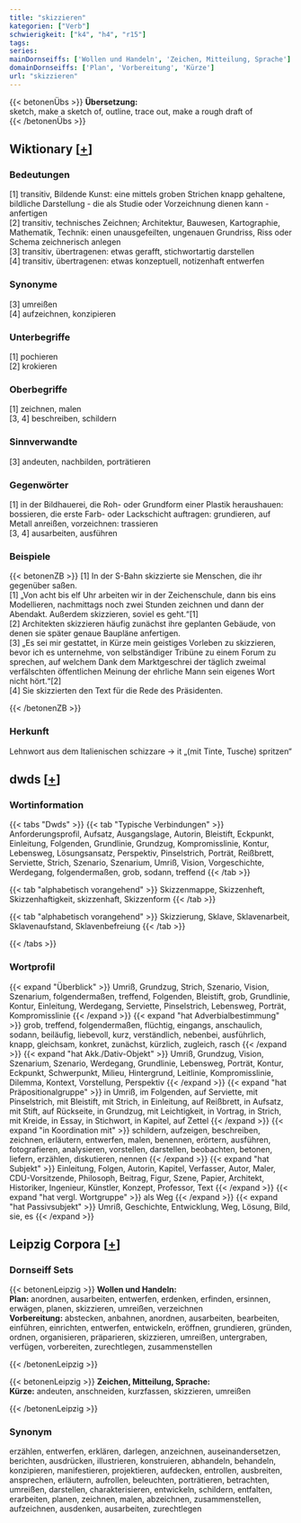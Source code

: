 ```yaml
---
title: "skizzieren"
kategorien: ["Verb"]
schwierigkeit: ["k4", "h4", "r15"]
tags:
series:
mainDornseiffs: ['Wollen und Handeln', 'Zeichen, Mitteilung, Sprache']
domainDornseiffs: ['Plan', 'Vorbereitung', 'Kürze']
url: "skizzieren"
---
```


{{< betonenÜbs >}}
**Übersetzung:**  
sketch, make a sketch of, outline, trace out, make a rough draft of  
{{< /betonenÜbs >}}

## Wiktionary [[+](https://de.wiktionary.org/wiki/skizzieren)]

### Bedeutungen
[1] transitiv, Bildende Kunst: eine mittels groben Strichen knapp gehaltene, bildliche Darstellung - die als Studie oder Vorzeichnung dienen kann - anfertigen  
[2] transitiv, technisches Zeichnen; Architektur, Bauwesen, Kartographie, Mathematik, Technik: einen unausgefeilten, ungenauen Grundriss, Riss oder Schema zeichnerisch anlegen  
[3] transitiv, übertragenen: etwas gerafft, stichwortartig darstellen  
[4] transitiv, übertragenen: etwas konzeptuell, notizenhaft entwerfen  

### Synonyme
[3] umreißen  
[4] aufzeichnen, konzipieren  

### Unterbegriffe
[1] pochieren  
[2] krokieren  

### Oberbegriffe
[1] zeichnen, malen  
[3, 4] beschreiben, schildern  

### Sinnverwandte
[3] andeuten, nachbilden, porträtieren  

### Gegenwörter
[1] in der Bildhauerei, die Roh- oder Grundform einer Plastik heraushauen: bossieren, die erste Farb- oder Lackschicht auftragen: grundieren, auf Metall anreißen, vorzeichnen: trassieren  
[3, 4] ausarbeiten, ausführen  

### Beispiele
{{< betonenZB >}}
[1] In der S-Bahn skizzierte sie Menschen, die ihr gegenüber saßen.  
[1] „Von acht bis elf Uhr arbeiten wir in der Zeichenschule, dann bis eins Modellieren, nachmittags noch zwei Stunden zeichnen und dann der Abendakt. Außerdem skizzieren, soviel es geht.“[1]  
[2] Architekten skizzieren häufig zunächst ihre geplanten Gebäude, von denen sie später genaue Baupläne anfertigen.  
[3] „Es sei mir gestattet, in Kürze mein geistiges Vorleben zu skizzieren, bevor ich es unternehme, von selbständiger Tribüne zu einem Forum zu sprechen, auf welchem Dank dem Marktgeschrei der täglich zweimal verfälschten öffentlichen Meinung der ehrliche Mann sein eigenes Wort nicht hört.“[2]  
[4] Sie skizzierten den Text für die Rede des Präsidenten.  

{{< /betonenZB >}}
### Herkunft
Lehnwort aus dem Italienischen schizzare → it „(mit Tinte, Tusche) spritzen“  



## dwds [[+](https://www.dwds.de/wb/skizzieren)]

### Wortinformation
{{< tabs "Dwds" >}}
{{< tab "Typische Verbindungen" >}}
Anforderungsprofil, Aufsatz, Ausgangslage, Autorin, Bleistift, Eckpunkt, Einleitung, Folgenden, Grundlinie, Grundzug, Kompromisslinie, Kontur, Lebensweg, Lösungsansatz, Perspektiv, Pinselstrich, Porträt, Reißbrett, Serviette, Strich, Szenario, Szenarium, Umriß, Vision, Vorgeschichte, Werdegang, folgendermaßen, grob, sodann, treffend
{{< /tab >}}

{{< tab "alphabetisch vorangehend" >}}
Skizzenmappe, Skizzenheft, Skizzenhaftigkeit, skizzenhaft, Skizzenform
{{< /tab >}}

{{< tab "alphabetisch vorangehend" >}}
Skizzierung, Sklave, Sklavenarbeit, Sklavenaufstand, Sklavenbefreiung
{{< /tab >}}

{{< /tabs >}}

### Wortprofil
{{< expand "Überblick" >}} Umriß, Grundzug, Strich, Szenario, Vision, Szenarium, folgendermaßen, treffend, Folgenden, Bleistift, grob, Grundlinie, Kontur, Einleitung, Werdegang, Serviette, Pinselstrich, Lebensweg, Porträt, Kompromisslinie {{< /expand >}}
{{< expand "hat Adverbialbestimmung" >}} grob, treffend, folgendermaßen, flüchtig, eingangs, anschaulich, sodann, beiläufig, liebevoll, kurz, verständlich, nebenbei, ausführlich, knapp, gleichsam, konkret, zunächst, kürzlich, zugleich, rasch {{< /expand >}}
{{< expand "hat Akk./Dativ-Objekt" >}} Umriß, Grundzug, Vision, Szenarium, Szenario, Werdegang, Grundlinie, Lebensweg, Porträt, Kontur, Eckpunkt, Schwerpunkt, Milieu, Hintergrund, Leitlinie, Kompromisslinie, Dilemma, Kontext, Vorstellung, Perspektiv {{< /expand >}}
{{< expand "hat Präpositionalgruppe" >}} in Umriß, im Folgenden, auf Serviette, mit Pinselstrich, mit Bleistift, mit Strich, in Einleitung, auf Reißbrett, in Aufsatz, mit Stift, auf Rückseite, in Grundzug, mit Leichtigkeit, in Vortrag, in Strich, mit Kreide, in Essay, in Stichwort, in Kapitel, auf Zettel {{< /expand >}}
{{< expand "in Koordination mit" >}} schildern, aufzeigen, beschreiben, zeichnen, erläutern, entwerfen, malen, benennen, erörtern, ausführen, fotografieren, analysieren, vorstellen, darstellen, beobachten, betonen, liefern, erzählen, diskutieren, nennen {{< /expand >}}
{{< expand "hat Subjekt" >}} Einleitung, Folgen, Autorin, Kapitel, Verfasser, Autor, Maler, CDU-Vorsitzende, Philosoph, Beitrag, Figur, Szene, Papier, Architekt, Historiker, Ingenieur, Künstler, Konzept, Professor, Text {{< /expand >}}
{{< expand "hat vergl. Wortgruppe" >}} als Weg {{< /expand >}}
{{< expand "hat Passivsubjekt" >}} Umriß, Geschichte, Entwicklung, Weg, Lösung, Bild, sie, es {{< /expand >}}

## Leipzig Corpora [[+](https://corpora.uni-leipzig.de/en/res?word=skizzieren&corpusId=deu_newscrawl-public_2018)]

### Dornseiff Sets
{{< betonenLeipzig >}}
**Wollen und Handeln:**  
**Plan:** anordnen, ausarbeiten, entwerfen, erdenken, erfinden, ersinnen, erwägen, planen, skizzieren, umreißen, verzeichnen  
**Vorbereitung:** abstecken, anbahnen, anordnen, ausarbeiten, bearbeiten, einführen, einrichten, entwerfen, entwickeln, eröffnen, grundieren, gründen, ordnen, organisieren, präparieren, skizzieren, umreißen, untergraben, verfügen, vorbereiten, zurechtlegen, zusammenstellen  

{{< /betonenLeipzig >}}


{{< betonenLeipzig >}}
**Zeichen, Mitteilung, Sprache:**  
**Kürze:** andeuten, anschneiden, kurzfassen, skizzieren, umreißen  

{{< /betonenLeipzig >}}

### Synonym
erzählen, entwerfen, erklären, darlegen, anzeichnen, auseinandersetzen, berichten, ausdrücken, illustrieren, konstruieren, abhandeln, behandeln, konzipieren, manifestieren, projektieren, aufdecken, entrollen, ausbreiten, ansprechen, erläutern, aufrollen, beleuchten, porträtieren, betrachten, umreißen, darstellen, charakterisieren, entwickeln, schildern, entfalten, erarbeiten, planen, zeichnen, malen, abzeichnen, zusammenstellen, aufzeichnen, ausdenken, ausarbeiten, zurechtlegen

